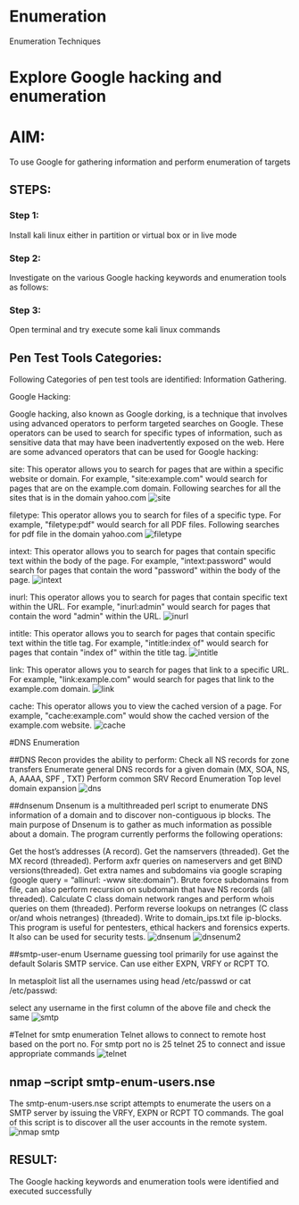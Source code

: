 # Enumeration
Enumeration Techniques

# Explore Google hacking and enumeration 

# AIM:

To use Google for gathering information and perform enumeration of targets

## STEPS:

### Step 1:

Install kali linux either in partition or virtual box or in live mode

### Step 2:

Investigate on the various Google hacking keywords and enumeration tools as follows:


### Step 3:
Open terminal and try execute some kali linux commands

## Pen Test Tools Categories:  

Following Categories of pen test tools are identified:
Information Gathering.

Google Hacking:

Google hacking, also known as Google dorking, is a technique that involves using advanced operators to perform targeted searches on Google. These operators can be used to search for specific types of information, such as sensitive data that may have been inadvertently exposed on the web. Here are some advanced operators that can be used for Google hacking:

site: This operator allows you to search for pages that are within a specific website or domain. For example, "site:example.com" would search for pages that are on the example.com domain.
Following searches for all the sites that is in the domain yahoo.com
![site](https://github.com/viswapriyaG/Enumeration/assets/131427787/bf9385b7-303a-42e5-968f-5440fc5801f4)

filetype: This operator allows you to search for files of a specific type. For example, "filetype:pdf" would search for all PDF files.
Following searches for pdf file in the domain yahoo.com
![filetype](https://github.com/viswapriyaG/Enumeration/assets/131427787/3e58d06a-eaf9-4e88-8450-ea546b87e0aa)



intext: This operator allows you to search for pages that contain specific text within the body of the page. For example, "intext:password" would search for pages that contain the word "password" within the body of the page.
![intext](https://github.com/viswapriyaG/Enumeration/assets/131427787/f4a72cc7-c070-4cff-ab80-c6e744277226)


inurl: This operator allows you to search for pages that contain specific text within the URL. For example, "inurl:admin" would search for pages that contain the word "admin" within the URL.
![inurl](https://github.com/viswapriyaG/Enumeration/assets/131427787/65948ddb-6394-4d00-a0eb-bfbab1d60019)

intitle: This operator allows you to search for pages that contain specific text within the title tag. For example, "intitle:index of" would search for pages that contain "index of" within the title tag.
![intitle](https://github.com/viswapriyaG/Enumeration/assets/131427787/9b330ab0-1bf5-4676-abbf-63f51b663dfe)

link: This operator allows you to search for pages that link to a specific URL. For example, "link:example.com" would search for pages that link to the example.com domain.
![link](https://github.com/viswapriyaG/Enumeration/assets/131427787/d4306b94-e382-4575-a142-79c9ba354d34)

cache: This operator allows you to view the cached version of a page. For example, "cache:example.com" would show the cached version of the example.com website.
![cache](https://github.com/viswapriyaG/Enumeration/assets/131427787/228b9eb9-a9bf-4d06-8a10-1cd902875f69)

 
#DNS Enumeration


##DNS Recon
provides the ability to perform:
Check all NS records for zone transfers
Enumerate general DNS records for a given domain (MX, SOA, NS, A, AAAA, SPF , TXT)
Perform common SRV Record Enumeration
Top level domain expansion
![dns](https://github.com/viswapriyaG/Enumeration/assets/131427787/9daa1c59-f9b5-4e00-9c0b-42ed5cef0526)


##dnsenum
Dnsenum is a multithreaded perl script to enumerate DNS information of a domain and to discover non-contiguous ip blocks. The main purpose of Dnsenum is to gather as much information as possible about a domain. The program currently performs the following operations:

Get the host’s addresses (A record).
Get the namservers (threaded).
Get the MX record (threaded).
Perform axfr queries on nameservers and get BIND versions(threaded).
Get extra names and subdomains via google scraping (google query = “allinurl: -www site:domain”).
Brute force subdomains from file, can also perform recursion on subdomain that have NS records (all threaded).
Calculate C class domain network ranges and perform whois queries on them (threaded).
Perform reverse lookups on netranges (C class or/and whois netranges) (threaded).
Write to domain_ips.txt file ip-blocks.
This program is useful for pentesters, ethical hackers and forensics experts. It also can be used for security tests.
![dnsenum](https://github.com/viswapriyaG/Enumeration/assets/131427787/56f0bb3f-2bf2-4b7c-9f80-5759a26c2965)
![dnsenum2](https://github.com/viswapriyaG/Enumeration/assets/131427787/fd36bb61-f64d-4790-b159-5f3ca4f52fc2)


##smtp-user-enum
Username guessing tool primarily for use against the default Solaris SMTP service. Can use either EXPN, VRFY or RCPT TO.


In metasploit list all the usernames using head /etc/passwd or cat /etc/passwd:

select any username in the first column of the above file and check the same
![smtp](https://github.com/viswapriyaG/Enumeration/assets/131427787/e09061bb-69de-4215-820d-4e5e8102c2d6)


#Telnet for smtp enumeration
Telnet allows to connect to remote host based on the port no. For smtp port no is 25
telnet <host address> 25 to connect
and issue appropriate commands
![telnet](https://github.com/viswapriyaG/Enumeration/assets/131427787/5b646566-b6c4-429b-908c-87ebbe126f46)



## nmap –script smtp-enum-users.nse <hostname>

The smtp-enum-users.nse script attempts to enumerate the users on a SMTP server by issuing the VRFY, EXPN or RCPT TO commands. The goal of this script is to discover all the user accounts in the remote system.
![nmap smtp](https://github.com/viswapriyaG/Enumeration/assets/131427787/0ba4fa07-ae95-495e-ba17-cd6820eeacde)


## RESULT:
The Google hacking keywords and enumeration tools were identified and executed successfully


